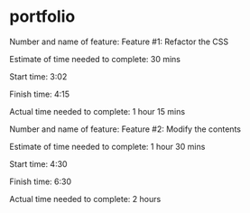 # portfolio

Number and name of feature: Feature #1: Refactor the CSS

Estimate of time needed to complete: 30 mins

Start time: 3:02

Finish time: 4:15

Actual time needed to complete: 1 hour 15 mins


Number and name of feature: Feature #2: Modify the contents

Estimate of time needed to complete: 1 hour 30 mins

Start time: 4:30

Finish time: 6:30

Actual time needed to complete: 2 hours